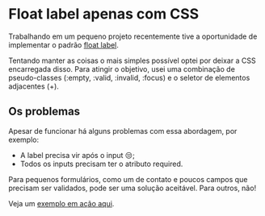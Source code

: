 # Float label apenas com CSS

Trabalhando em um pequeno projeto recentemente tive a oportunidade de implementar o padrão [float label](http://bradfrost.com/blog/post/float-label-pattern/).

Tentando manter as coisas o mais simples possível optei por deixar a CSS encarregada disso. Para atingir o objetivo, usei uma combinação de pseudo-classes (:empty, :valid, :invalid, :focus) e o seletor de elementos adjacentes (+).

## Os problemas

Apesar de funcionar há alguns problemas com essa abordagem, por exemplo:

- A label precisa vir após o input :unamused:;
- Todos os inputs precisam ter o atributo required.

Para pequenos formulários, como um de contato e poucos campos que precisam ser validados, pode ser uma solução aceitável. Para outros, não!

Veja um [exemplo em ação aqui](http://www.joaorigotti.com/labs/float-label/).
